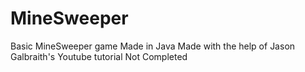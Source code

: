 # MineSweeper
Basic MineSweeper game Made in Java
Made with the help of Jason Galbraith's Youtube tutorial
Not Completed
